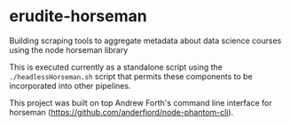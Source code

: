 # erudite-horseman
Building scraping tools to aggregate metadata about data science courses using the node horseman library

This is executed currently as a standalone script using the `./headlessHorseman.sh` script that permits these components to be incorporated into other pipelines. 

This project was built on top Andrew Forth's command line interface for horseman (https://github.com/anderfjord/node-phantom-cli). 
